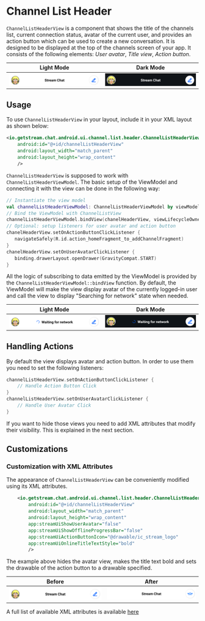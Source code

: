 # Channel List Header


`ChannelListHeaderView` is a component that shows the title of the channels list, current connection status, avatar of the current user, 
and provides an action button which can be used to create a new conversation. 
It is designed to be displayed at the top of the channels screen of your app. 
It consists of the following elements: _User avatar_, _Title view_, _Action button_.
 
 | Light Mode | Dark Mode |
 | --- | --- |
 |![Light_mode](../../assets/channels_header.png)|![Dark_mode](../../assets/channels_header_dark.png)|
 
## Usage

To use `ChannelListHeaderView` in your layout, include it in your XML layout as shown below:
```XML
<io.getstream.chat.android.ui.channel.list.header.ChannelListHeaderView
    android:id="@+id/channelListHeaderView"
    android:layout_width="match_parent"
    android:layout_height="wrap_content"
    />
```

`ChannelListHeaderView` is supposed to work with `ChannelListHeaderViewModel`. 
The basic setup of the ViewModel and connecting it with the view can be done in the following way:
 ```kotlin
// Instantiate the view model 
val channelListHeaderViewModel: ChannelListHeaderViewModel by viewModels()
// Bind the ViewModel with ChannelListView 
channelListHeaderViewModel.bindView(chanelHeaderView, viewLifecycleOwner)
// Optional: setup listeners for user avatar and action button 
chanelHeaderView.setOnActionButtonClickListener {
    navigateSafely(R.id.action_homeFragment_to_addChannelFragment)
}
chanelHeaderView.setOnUserAvatarClickListener {
    binding.drawerLayout.openDrawer(GravityCompat.START)
}
```
All the logic of subscribing to data emitted by the ViewModel is provided by the `ChannelListHeaderViewModel::bindView` function. 
By default, the ViewModel will make the view display avatar of the currently logged-in user and call the view to display "Searching for network" state when needed.
  
 | Light Mode | Dark Mode |
 | --- | --- |
 |![Light_mode](../../assets/channels_header_waiting_for_network.png)|![Dark_mode](../../assets/channels_header_waiting_for_network_dark.png)|

## Handling Actions

By default the view displays avatar and action button. In order to use them you need to set the following listeners:
```kotlin
channelListHeaderView.setOnActionButtonClickListener {
    // Handle Action Button Click
}
channelListHeaderView.setOnUserAvatarClickListener {
    // Handle User Avatar Click
}
```
If you want to hide those views you need to add XML attributes that modify their visibility. This is explained in the next section.

## Customizations

### Customization with XML Attributes

The appearance of `ChannelListHeaderView` can be conveniently modified using its XML attributes.   
```xml
    <io.getstream.chat.android.ui.channel.list.header.ChannelListHeaderView
        android:id="@+id/channelListHeaderView"
        android:layout_width="match_parent"
        android:layout_height="wrap_content"
        app:streamUiShowUserAvatar="false"
        app:streamUiShowOfflineProgressBar="false"
        app:streamUiActionButtonIcon="@drawable/ic_stream_logo"
        app:streamUiOnlineTitleTextStyle="bold"
        />
```

The example above hides the avatar view, makes the title text bold and sets the drawable of the action button to a drawable specified.
    
| Before | After |
| --- | --- |
|![Light_mode](../../assets/channels_header.png)|![Dark_mode](../../assets/channels_header_after_customization.png)|

A full list of available XML attributes is available [here](https://github.com/GetStream/stream-chat-android/blob/develop/stream-chat-android-ui-components/src/main/res/values/attrs_channel_list_header_view.xml)
